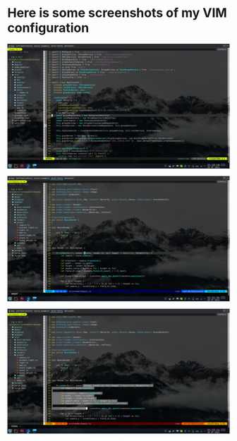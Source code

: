 # Here is some screenshots of my VIM configuration

![](screenshots/1.png)

![](screenshots/2.png)

![](screenshots/3.png)

